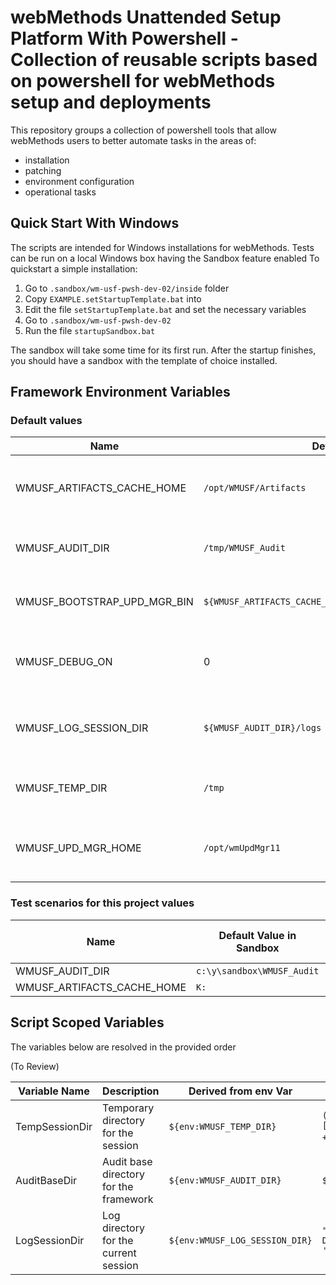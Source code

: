 # webMethods Unattended Setup Platform With Powershell - Collection of reusable scripts based on powershell for webMethods setup and deployments

This repository groups a collection of powershell tools that allow webMethods users to better automate tasks in the areas of:

* installation
* patching
* environment configuration
* operational tasks

## Quick Start With Windows

The scripts are intended for Windows installations for webMethods. Tests can be run on a local Windows box having the Sandbox feature enabled
To quickstart a simple installation:

1. Go to `.sandbox/wm-usf-pwsh-dev-02/inside` folder
2. Copy `EXAMPLE.setStartupTemplate.bat` into 
3. Edit the file `setStartupTemplate.bat` and set the necessary variables
4. Go to `.sandbox/wm-usf-pwsh-dev-02`
5. Run the file `startupSandbox.bat`

The sandbox will take some time for its first run. After the startup finishes, you should have a sandbox with the template of choice installed.

## Framework Environment Variables

### Default values

Name|Default Posix Value|Default Windows Value|Notes
-|-|-|-
WMUSF_ARTIFACTS_CACHE_HOME| `/opt/WMUSF/Artifacts` | `C:\WMUSF\Artifacts` |Artifacts cache directory for the framework
WMUSF_AUDIT_DIR| `/tmp/WMUSF_Audit` | `c:\y\sandbox\WMUSF_Audit` |Audit base directory for the framework
WMUSF_BOOTSTRAP_UPD_MGR_BIN| `${WMUSF_ARTIFACTS_CACHE_HOME}/${defaultWmumBootstrapFileName}` |Same as left|Binary file for Update Manager bootstrap
WMUSF_DEBUG_ON|0|0|Put on 1 to have more debugging information in the audit
WMUSF_LOG_SESSION_DIR| `${WMUSF_AUDIT_DIR}/logs` | `${WMUSF_AUDIT_DIR}\logs` |Log directory for the current session
WMUSF_TEMP_DIR| `/tmp` | `${env:TEMP}` |Temporary directory for the framework
WMUSF_UPD_MGR_HOME| `/opt/wmUpdMgr11` | `c:\webMethodsUpdateManager` |Home installation Folder for Update Manager

### Test scenarios for this project values

Name|Default Value in Sandbox|Default Value in devcontainer|Default Framework Value|Notes
-|-|-|-|-
WMUSF_AUDIT_DIR| `c:\y\sandbox\WMUSF_Audit` | `${project_home}$/local/devcontainer/audit` |
WMUSF_ARTIFACTS_CACHE_HOME| `K:` | `${project_home}$/09.artifacts`

## Script Scoped Variables

The variables below are resolved in the provided order

(To Review)

Variable Name|Description|Derived from env Var|Default Value
-|-|-|-
TempSessionDir|Temporary directory for the session| `${env:WMUSF_TEMP_DIR}` | `(${env: TEMP} ?? '/tmp) + [IO.Path]::DirectorySeparatorChar + "WMUSF` "
AuditBaseDir|Audit base directory for the framework| `${env:WMUSF_AUDIT_DIR}` | `${tempSessionDir}/WMUSF_AUDIT` |
LogSessionDir|Log directory for the current session| `${env:WMUSF_LOG_SESSION_DIR}` | `"${auditBaseDir}/$(Get-Date (Get-Date).ToUniversalTime() -UFormat '+%y%m%dT%H%M%S')")`
